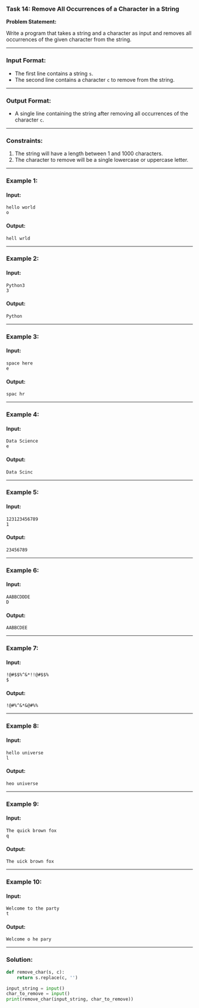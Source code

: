### Task 14: Remove All Occurrences of a Character in a String

**Problem Statement:**

Write a program that takes a string and a character as input and removes all occurrences of the given character from the string.

---

### Input Format:

- The first line contains a string `s`.
- The second line contains a character `c` to remove from the string.

---

### Output Format:

- A single line containing the string after removing all occurrences of the character `c`.

---

### Constraints:

1. The string will have a length between 1 and 1000 characters.
2. The character to remove will be a single lowercase or uppercase letter.

---

### Example 1:

#### Input:
```
hello world
o
```

#### Output:
```
hell wrld
```

---

### Example 2:

#### Input:
```
Python3
3
```

#### Output:
```
Python
```

---

### Example 3:

#### Input:
```
space here
e
```

#### Output:
```
spac hr
```

---

### Example 4:

#### Input:
```
Data Science
e
```

#### Output:
```
Data Scinc
```

---

### Example 5:

#### Input:
```
123123456789
1
```

#### Output:
```
23456789
```

---

### Example 6:

#### Input:
```
AABBCDDDE
D
```

#### Output:
```
AABBCDEE
```

---

### Example 7:

#### Input:
```
!@#$$%^&*!!@#$$%
$
```

#### Output:
```
!@#%^&*&@#%%
```

---

### Example 8:

#### Input:
```
hello universe
l
```

#### Output:
```
heo universe
```

---

### Example 9:

#### Input:
```
The quick brown fox
q
```

#### Output:
```
The uick brown fox
```

---

### Example 10:

#### Input:
```
Welcome to the party
t
```

#### Output:
```
Welcome o he pary
```

---

### Solution:

```python
def remove_char(s, c):
    return s.replace(c, '')

input_string = input()
char_to_remove = input()
print(remove_char(input_string, char_to_remove))
```
